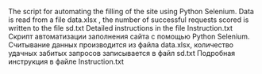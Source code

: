 The script for automating the filling of the site using Python Selenium. Data is read from a file data.xlsx , the number of successful requests scored is written to the file sd.txt
Detailed instructions in the file Instruction.txt
Скрипт автоматизации заполнения сайта с помощью Python Selenium. Считывание данных производится из файла data.xlsx, количество удачных забитых запросов записывается в файл sd.txt
Подробная инструкция в файле Instruction.txt
